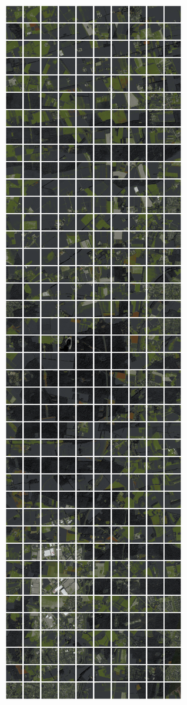 <html>
<div>
<img src="https://github.com/HakkaTjakka/NL_TILE_MAP/blob/main/18/627/-1031/r.6270.-10310.png" height="44" width="44">
<img src="https://github.com/HakkaTjakka/NL_TILE_MAP/blob/main/18/627/-1031/r.6271.-10310.png" height="44" width="44">
<img src="https://github.com/HakkaTjakka/NL_TILE_MAP/blob/main/18/627/-1031/r.6272.-10310.png" height="44" width="44">
<img src="https://github.com/HakkaTjakka/NL_TILE_MAP/blob/main/18/627/-1031/r.6273.-10310.png" height="44" width="44">
<img src="https://github.com/HakkaTjakka/NL_TILE_MAP/blob/main/18/627/-1031/r.6274.-10310.png" height="44" width="44">
<img src="https://github.com/HakkaTjakka/NL_TILE_MAP/blob/main/18/627/-1031/r.6275.-10310.png" height="44" width="44">
<img src="https://github.com/HakkaTjakka/NL_TILE_MAP/blob/main/18/627/-1031/r.6276.-10310.png" height="44" width="44">
<img src="https://github.com/HakkaTjakka/NL_TILE_MAP/blob/main/18/627/-1031/r.6277.-10310.png" height="44" width="44">
<img src="https://github.com/HakkaTjakka/NL_TILE_MAP/blob/main/18/627/-1031/r.6278.-10310.png" height="44" width="44">
<img src="https://github.com/HakkaTjakka/NL_TILE_MAP/blob/main/18/627/-1031/r.6279.-10310.png" height="44" width="44">
<img src="https://github.com/HakkaTjakka/NL_TILE_MAP/blob/main/18/628/-1031/r.6280.-10310.png" height="44" width="44">
<img src="https://github.com/HakkaTjakka/NL_TILE_MAP/blob/main/18/628/-1031/r.6281.-10310.png" height="44" width="44">
<img src="https://github.com/HakkaTjakka/NL_TILE_MAP/blob/main/18/628/-1031/r.6282.-10310.png" height="44" width="44">
<img src="https://github.com/HakkaTjakka/NL_TILE_MAP/blob/main/18/628/-1031/r.6283.-10310.png" height="44" width="44">
<img src="https://github.com/HakkaTjakka/NL_TILE_MAP/blob/main/18/628/-1031/r.6284.-10310.png" height="44" width="44">
<img src="https://github.com/HakkaTjakka/NL_TILE_MAP/blob/main/18/628/-1031/r.6285.-10310.png" height="44" width="44">
<img src="https://github.com/HakkaTjakka/NL_TILE_MAP/blob/main/18/628/-1031/r.6286.-10310.png" height="44" width="44">
<img src="https://github.com/HakkaTjakka/NL_TILE_MAP/blob/main/18/628/-1031/r.6287.-10310.png" height="44" width="44">
<img src="https://github.com/HakkaTjakka/NL_TILE_MAP/blob/main/18/628/-1031/r.6288.-10310.png" height="44" width="44">
<img src="https://github.com/HakkaTjakka/NL_TILE_MAP/blob/main/18/628/-1031/r.6289.-10310.png" height="44" width="44">
<br>
<img src="https://github.com/HakkaTjakka/NL_TILE_MAP/blob/main/18/627/-1031/r.6270.-10309.png" height="44" width="44">
<img src="https://github.com/HakkaTjakka/NL_TILE_MAP/blob/main/18/627/-1031/r.6271.-10309.png" height="44" width="44">
<img src="https://github.com/HakkaTjakka/NL_TILE_MAP/blob/main/18/627/-1031/r.6272.-10309.png" height="44" width="44">
<img src="https://github.com/HakkaTjakka/NL_TILE_MAP/blob/main/18/627/-1031/r.6273.-10309.png" height="44" width="44">
<img src="https://github.com/HakkaTjakka/NL_TILE_MAP/blob/main/18/627/-1031/r.6274.-10309.png" height="44" width="44">
<img src="https://github.com/HakkaTjakka/NL_TILE_MAP/blob/main/18/627/-1031/r.6275.-10309.png" height="44" width="44">
<img src="https://github.com/HakkaTjakka/NL_TILE_MAP/blob/main/18/627/-1031/r.6276.-10309.png" height="44" width="44">
<img src="https://github.com/HakkaTjakka/NL_TILE_MAP/blob/main/18/627/-1031/r.6277.-10309.png" height="44" width="44">
<img src="https://github.com/HakkaTjakka/NL_TILE_MAP/blob/main/18/627/-1031/r.6278.-10309.png" height="44" width="44">
<img src="https://github.com/HakkaTjakka/NL_TILE_MAP/blob/main/18/627/-1031/r.6279.-10309.png" height="44" width="44">
<img src="https://github.com/HakkaTjakka/NL_TILE_MAP/blob/main/18/628/-1031/r.6280.-10309.png" height="44" width="44">
<img src="https://github.com/HakkaTjakka/NL_TILE_MAP/blob/main/18/628/-1031/r.6281.-10309.png" height="44" width="44">
<img src="https://github.com/HakkaTjakka/NL_TILE_MAP/blob/main/18/628/-1031/r.6282.-10309.png" height="44" width="44">
<img src="https://github.com/HakkaTjakka/NL_TILE_MAP/blob/main/18/628/-1031/r.6283.-10309.png" height="44" width="44">
<img src="https://github.com/HakkaTjakka/NL_TILE_MAP/blob/main/18/628/-1031/r.6284.-10309.png" height="44" width="44">
<img src="https://github.com/HakkaTjakka/NL_TILE_MAP/blob/main/18/628/-1031/r.6285.-10309.png" height="44" width="44">
<img src="https://github.com/HakkaTjakka/NL_TILE_MAP/blob/main/18/628/-1031/r.6286.-10309.png" height="44" width="44">
<img src="https://github.com/HakkaTjakka/NL_TILE_MAP/blob/main/18/628/-1031/r.6287.-10309.png" height="44" width="44">
<img src="https://github.com/HakkaTjakka/NL_TILE_MAP/blob/main/18/628/-1031/r.6288.-10309.png" height="44" width="44">
<img src="https://github.com/HakkaTjakka/NL_TILE_MAP/blob/main/18/628/-1031/r.6289.-10309.png" height="44" width="44">
<br>
<img src="https://github.com/HakkaTjakka/NL_TILE_MAP/blob/main/18/627/-1031/r.6270.-10308.png" height="44" width="44">
<img src="https://github.com/HakkaTjakka/NL_TILE_MAP/blob/main/18/627/-1031/r.6271.-10308.png" height="44" width="44">
<img src="https://github.com/HakkaTjakka/NL_TILE_MAP/blob/main/18/627/-1031/r.6272.-10308.png" height="44" width="44">
<img src="https://github.com/HakkaTjakka/NL_TILE_MAP/blob/main/18/627/-1031/r.6273.-10308.png" height="44" width="44">
<img src="https://github.com/HakkaTjakka/NL_TILE_MAP/blob/main/18/627/-1031/r.6274.-10308.png" height="44" width="44">
<img src="https://github.com/HakkaTjakka/NL_TILE_MAP/blob/main/18/627/-1031/r.6275.-10308.png" height="44" width="44">
<img src="https://github.com/HakkaTjakka/NL_TILE_MAP/blob/main/18/627/-1031/r.6276.-10308.png" height="44" width="44">
<img src="https://github.com/HakkaTjakka/NL_TILE_MAP/blob/main/18/627/-1031/r.6277.-10308.png" height="44" width="44">
<img src="https://github.com/HakkaTjakka/NL_TILE_MAP/blob/main/18/627/-1031/r.6278.-10308.png" height="44" width="44">
<img src="https://github.com/HakkaTjakka/NL_TILE_MAP/blob/main/18/627/-1031/r.6279.-10308.png" height="44" width="44">
<img src="https://github.com/HakkaTjakka/NL_TILE_MAP/blob/main/18/628/-1031/r.6280.-10308.png" height="44" width="44">
<img src="https://github.com/HakkaTjakka/NL_TILE_MAP/blob/main/18/628/-1031/r.6281.-10308.png" height="44" width="44">
<img src="https://github.com/HakkaTjakka/NL_TILE_MAP/blob/main/18/628/-1031/r.6282.-10308.png" height="44" width="44">
<img src="https://github.com/HakkaTjakka/NL_TILE_MAP/blob/main/18/628/-1031/r.6283.-10308.png" height="44" width="44">
<img src="https://github.com/HakkaTjakka/NL_TILE_MAP/blob/main/18/628/-1031/r.6284.-10308.png" height="44" width="44">
<img src="https://github.com/HakkaTjakka/NL_TILE_MAP/blob/main/18/628/-1031/r.6285.-10308.png" height="44" width="44">
<img src="https://github.com/HakkaTjakka/NL_TILE_MAP/blob/main/18/628/-1031/r.6286.-10308.png" height="44" width="44">
<img src="https://github.com/HakkaTjakka/NL_TILE_MAP/blob/main/18/628/-1031/r.6287.-10308.png" height="44" width="44">
<img src="https://github.com/HakkaTjakka/NL_TILE_MAP/blob/main/18/628/-1031/r.6288.-10308.png" height="44" width="44">
<img src="https://github.com/HakkaTjakka/NL_TILE_MAP/blob/main/18/628/-1031/r.6289.-10308.png" height="44" width="44">
<br>
<img src="https://github.com/HakkaTjakka/NL_TILE_MAP/blob/main/18/627/-1031/r.6270.-10307.png" height="44" width="44">
<img src="https://github.com/HakkaTjakka/NL_TILE_MAP/blob/main/18/627/-1031/r.6271.-10307.png" height="44" width="44">
<img src="https://github.com/HakkaTjakka/NL_TILE_MAP/blob/main/18/627/-1031/r.6272.-10307.png" height="44" width="44">
<img src="https://github.com/HakkaTjakka/NL_TILE_MAP/blob/main/18/627/-1031/r.6273.-10307.png" height="44" width="44">
<img src="https://github.com/HakkaTjakka/NL_TILE_MAP/blob/main/18/627/-1031/r.6274.-10307.png" height="44" width="44">
<img src="https://github.com/HakkaTjakka/NL_TILE_MAP/blob/main/18/627/-1031/r.6275.-10307.png" height="44" width="44">
<img src="https://github.com/HakkaTjakka/NL_TILE_MAP/blob/main/18/627/-1031/r.6276.-10307.png" height="44" width="44">
<img src="https://github.com/HakkaTjakka/NL_TILE_MAP/blob/main/18/627/-1031/r.6277.-10307.png" height="44" width="44">
<img src="https://github.com/HakkaTjakka/NL_TILE_MAP/blob/main/18/627/-1031/r.6278.-10307.png" height="44" width="44">
<img src="https://github.com/HakkaTjakka/NL_TILE_MAP/blob/main/18/627/-1031/r.6279.-10307.png" height="44" width="44">
<img src="https://github.com/HakkaTjakka/NL_TILE_MAP/blob/main/18/628/-1031/r.6280.-10307.png" height="44" width="44">
<img src="https://github.com/HakkaTjakka/NL_TILE_MAP/blob/main/18/628/-1031/r.6281.-10307.png" height="44" width="44">
<img src="https://github.com/HakkaTjakka/NL_TILE_MAP/blob/main/18/628/-1031/r.6282.-10307.png" height="44" width="44">
<img src="https://github.com/HakkaTjakka/NL_TILE_MAP/blob/main/18/628/-1031/r.6283.-10307.png" height="44" width="44">
<img src="https://github.com/HakkaTjakka/NL_TILE_MAP/blob/main/18/628/-1031/r.6284.-10307.png" height="44" width="44">
<img src="https://github.com/HakkaTjakka/NL_TILE_MAP/blob/main/18/628/-1031/r.6285.-10307.png" height="44" width="44">
<img src="https://github.com/HakkaTjakka/NL_TILE_MAP/blob/main/18/628/-1031/r.6286.-10307.png" height="44" width="44">
<img src="https://github.com/HakkaTjakka/NL_TILE_MAP/blob/main/18/628/-1031/r.6287.-10307.png" height="44" width="44">
<img src="https://github.com/HakkaTjakka/NL_TILE_MAP/blob/main/18/628/-1031/r.6288.-10307.png" height="44" width="44">
<img src="https://github.com/HakkaTjakka/NL_TILE_MAP/blob/main/18/628/-1031/r.6289.-10307.png" height="44" width="44">
<br>
<img src="https://github.com/HakkaTjakka/NL_TILE_MAP/blob/main/18/627/-1031/r.6270.-10306.png" height="44" width="44">
<img src="https://github.com/HakkaTjakka/NL_TILE_MAP/blob/main/18/627/-1031/r.6271.-10306.png" height="44" width="44">
<img src="https://github.com/HakkaTjakka/NL_TILE_MAP/blob/main/18/627/-1031/r.6272.-10306.png" height="44" width="44">
<img src="https://github.com/HakkaTjakka/NL_TILE_MAP/blob/main/18/627/-1031/r.6273.-10306.png" height="44" width="44">
<img src="https://github.com/HakkaTjakka/NL_TILE_MAP/blob/main/18/627/-1031/r.6274.-10306.png" height="44" width="44">
<img src="https://github.com/HakkaTjakka/NL_TILE_MAP/blob/main/18/627/-1031/r.6275.-10306.png" height="44" width="44">
<img src="https://github.com/HakkaTjakka/NL_TILE_MAP/blob/main/18/627/-1031/r.6276.-10306.png" height="44" width="44">
<img src="https://github.com/HakkaTjakka/NL_TILE_MAP/blob/main/18/627/-1031/r.6277.-10306.png" height="44" width="44">
<img src="https://github.com/HakkaTjakka/NL_TILE_MAP/blob/main/18/627/-1031/r.6278.-10306.png" height="44" width="44">
<img src="https://github.com/HakkaTjakka/NL_TILE_MAP/blob/main/18/627/-1031/r.6279.-10306.png" height="44" width="44">
<img src="https://github.com/HakkaTjakka/NL_TILE_MAP/blob/main/18/628/-1031/r.6280.-10306.png" height="44" width="44">
<img src="https://github.com/HakkaTjakka/NL_TILE_MAP/blob/main/18/628/-1031/r.6281.-10306.png" height="44" width="44">
<img src="https://github.com/HakkaTjakka/NL_TILE_MAP/blob/main/18/628/-1031/r.6282.-10306.png" height="44" width="44">
<img src="https://github.com/HakkaTjakka/NL_TILE_MAP/blob/main/18/628/-1031/r.6283.-10306.png" height="44" width="44">
<img src="https://github.com/HakkaTjakka/NL_TILE_MAP/blob/main/18/628/-1031/r.6284.-10306.png" height="44" width="44">
<img src="https://github.com/HakkaTjakka/NL_TILE_MAP/blob/main/18/628/-1031/r.6285.-10306.png" height="44" width="44">
<img src="https://github.com/HakkaTjakka/NL_TILE_MAP/blob/main/18/628/-1031/r.6286.-10306.png" height="44" width="44">
<img src="https://github.com/HakkaTjakka/NL_TILE_MAP/blob/main/18/628/-1031/r.6287.-10306.png" height="44" width="44">
<img src="https://github.com/HakkaTjakka/NL_TILE_MAP/blob/main/18/628/-1031/r.6288.-10306.png" height="44" width="44">
<img src="https://github.com/HakkaTjakka/NL_TILE_MAP/blob/main/18/628/-1031/r.6289.-10306.png" height="44" width="44">
<br>
<img src="https://github.com/HakkaTjakka/NL_TILE_MAP/blob/main/18/627/-1031/r.6270.-10305.png" height="44" width="44">
<img src="https://github.com/HakkaTjakka/NL_TILE_MAP/blob/main/18/627/-1031/r.6271.-10305.png" height="44" width="44">
<img src="https://github.com/HakkaTjakka/NL_TILE_MAP/blob/main/18/627/-1031/r.6272.-10305.png" height="44" width="44">
<img src="https://github.com/HakkaTjakka/NL_TILE_MAP/blob/main/18/627/-1031/r.6273.-10305.png" height="44" width="44">
<img src="https://github.com/HakkaTjakka/NL_TILE_MAP/blob/main/18/627/-1031/r.6274.-10305.png" height="44" width="44">
<img src="https://github.com/HakkaTjakka/NL_TILE_MAP/blob/main/18/627/-1031/r.6275.-10305.png" height="44" width="44">
<img src="https://github.com/HakkaTjakka/NL_TILE_MAP/blob/main/18/627/-1031/r.6276.-10305.png" height="44" width="44">
<img src="https://github.com/HakkaTjakka/NL_TILE_MAP/blob/main/18/627/-1031/r.6277.-10305.png" height="44" width="44">
<img src="https://github.com/HakkaTjakka/NL_TILE_MAP/blob/main/18/627/-1031/r.6278.-10305.png" height="44" width="44">
<img src="https://github.com/HakkaTjakka/NL_TILE_MAP/blob/main/18/627/-1031/r.6279.-10305.png" height="44" width="44">
<img src="https://github.com/HakkaTjakka/NL_TILE_MAP/blob/main/18/628/-1031/r.6280.-10305.png" height="44" width="44">
<img src="https://github.com/HakkaTjakka/NL_TILE_MAP/blob/main/18/628/-1031/r.6281.-10305.png" height="44" width="44">
<img src="https://github.com/HakkaTjakka/NL_TILE_MAP/blob/main/18/628/-1031/r.6282.-10305.png" height="44" width="44">
<img src="https://github.com/HakkaTjakka/NL_TILE_MAP/blob/main/18/628/-1031/r.6283.-10305.png" height="44" width="44">
<img src="https://github.com/HakkaTjakka/NL_TILE_MAP/blob/main/18/628/-1031/r.6284.-10305.png" height="44" width="44">
<img src="https://github.com/HakkaTjakka/NL_TILE_MAP/blob/main/18/628/-1031/r.6285.-10305.png" height="44" width="44">
<img src="https://github.com/HakkaTjakka/NL_TILE_MAP/blob/main/18/628/-1031/r.6286.-10305.png" height="44" width="44">
<img src="https://github.com/HakkaTjakka/NL_TILE_MAP/blob/main/18/628/-1031/r.6287.-10305.png" height="44" width="44">
<img src="https://github.com/HakkaTjakka/NL_TILE_MAP/blob/main/18/628/-1031/r.6288.-10305.png" height="44" width="44">
<img src="https://github.com/HakkaTjakka/NL_TILE_MAP/blob/main/18/628/-1031/r.6289.-10305.png" height="44" width="44">
<br>
<img src="https://github.com/HakkaTjakka/NL_TILE_MAP/blob/main/18/627/-1031/r.6270.-10304.png" height="44" width="44">
<img src="https://github.com/HakkaTjakka/NL_TILE_MAP/blob/main/18/627/-1031/r.6271.-10304.png" height="44" width="44">
<img src="https://github.com/HakkaTjakka/NL_TILE_MAP/blob/main/18/627/-1031/r.6272.-10304.png" height="44" width="44">
<img src="https://github.com/HakkaTjakka/NL_TILE_MAP/blob/main/18/627/-1031/r.6273.-10304.png" height="44" width="44">
<img src="https://github.com/HakkaTjakka/NL_TILE_MAP/blob/main/18/627/-1031/r.6274.-10304.png" height="44" width="44">
<img src="https://github.com/HakkaTjakka/NL_TILE_MAP/blob/main/18/627/-1031/r.6275.-10304.png" height="44" width="44">
<img src="https://github.com/HakkaTjakka/NL_TILE_MAP/blob/main/18/627/-1031/r.6276.-10304.png" height="44" width="44">
<img src="https://github.com/HakkaTjakka/NL_TILE_MAP/blob/main/18/627/-1031/r.6277.-10304.png" height="44" width="44">
<img src="https://github.com/HakkaTjakka/NL_TILE_MAP/blob/main/18/627/-1031/r.6278.-10304.png" height="44" width="44">
<img src="https://github.com/HakkaTjakka/NL_TILE_MAP/blob/main/18/627/-1031/r.6279.-10304.png" height="44" width="44">
<img src="https://github.com/HakkaTjakka/NL_TILE_MAP/blob/main/18/628/-1031/r.6280.-10304.png" height="44" width="44">
<img src="https://github.com/HakkaTjakka/NL_TILE_MAP/blob/main/18/628/-1031/r.6281.-10304.png" height="44" width="44">
<img src="https://github.com/HakkaTjakka/NL_TILE_MAP/blob/main/18/628/-1031/r.6282.-10304.png" height="44" width="44">
<img src="https://github.com/HakkaTjakka/NL_TILE_MAP/blob/main/18/628/-1031/r.6283.-10304.png" height="44" width="44">
<img src="https://github.com/HakkaTjakka/NL_TILE_MAP/blob/main/18/628/-1031/r.6284.-10304.png" height="44" width="44">
<img src="https://github.com/HakkaTjakka/NL_TILE_MAP/blob/main/18/628/-1031/r.6285.-10304.png" height="44" width="44">
<img src="https://github.com/HakkaTjakka/NL_TILE_MAP/blob/main/18/628/-1031/r.6286.-10304.png" height="44" width="44">
<img src="https://github.com/HakkaTjakka/NL_TILE_MAP/blob/main/18/628/-1031/r.6287.-10304.png" height="44" width="44">
<img src="https://github.com/HakkaTjakka/NL_TILE_MAP/blob/main/18/628/-1031/r.6288.-10304.png" height="44" width="44">
<img src="https://github.com/HakkaTjakka/NL_TILE_MAP/blob/main/18/628/-1031/r.6289.-10304.png" height="44" width="44">
<br>
<img src="https://github.com/HakkaTjakka/NL_TILE_MAP/blob/main/18/627/-1031/r.6270.-10303.png" height="44" width="44">
<img src="https://github.com/HakkaTjakka/NL_TILE_MAP/blob/main/18/627/-1031/r.6271.-10303.png" height="44" width="44">
<img src="https://github.com/HakkaTjakka/NL_TILE_MAP/blob/main/18/627/-1031/r.6272.-10303.png" height="44" width="44">
<img src="https://github.com/HakkaTjakka/NL_TILE_MAP/blob/main/18/627/-1031/r.6273.-10303.png" height="44" width="44">
<img src="https://github.com/HakkaTjakka/NL_TILE_MAP/blob/main/18/627/-1031/r.6274.-10303.png" height="44" width="44">
<img src="https://github.com/HakkaTjakka/NL_TILE_MAP/blob/main/18/627/-1031/r.6275.-10303.png" height="44" width="44">
<img src="https://github.com/HakkaTjakka/NL_TILE_MAP/blob/main/18/627/-1031/r.6276.-10303.png" height="44" width="44">
<img src="https://github.com/HakkaTjakka/NL_TILE_MAP/blob/main/18/627/-1031/r.6277.-10303.png" height="44" width="44">
<img src="https://github.com/HakkaTjakka/NL_TILE_MAP/blob/main/18/627/-1031/r.6278.-10303.png" height="44" width="44">
<img src="https://github.com/HakkaTjakka/NL_TILE_MAP/blob/main/18/627/-1031/r.6279.-10303.png" height="44" width="44">
<img src="https://github.com/HakkaTjakka/NL_TILE_MAP/blob/main/18/628/-1031/r.6280.-10303.png" height="44" width="44">
<img src="https://github.com/HakkaTjakka/NL_TILE_MAP/blob/main/18/628/-1031/r.6281.-10303.png" height="44" width="44">
<img src="https://github.com/HakkaTjakka/NL_TILE_MAP/blob/main/18/628/-1031/r.6282.-10303.png" height="44" width="44">
<img src="https://github.com/HakkaTjakka/NL_TILE_MAP/blob/main/18/628/-1031/r.6283.-10303.png" height="44" width="44">
<img src="https://github.com/HakkaTjakka/NL_TILE_MAP/blob/main/18/628/-1031/r.6284.-10303.png" height="44" width="44">
<img src="https://github.com/HakkaTjakka/NL_TILE_MAP/blob/main/18/628/-1031/r.6285.-10303.png" height="44" width="44">
<img src="https://github.com/HakkaTjakka/NL_TILE_MAP/blob/main/18/628/-1031/r.6286.-10303.png" height="44" width="44">
<img src="https://github.com/HakkaTjakka/NL_TILE_MAP/blob/main/18/628/-1031/r.6287.-10303.png" height="44" width="44">
<img src="https://github.com/HakkaTjakka/NL_TILE_MAP/blob/main/18/628/-1031/r.6288.-10303.png" height="44" width="44">
<img src="https://github.com/HakkaTjakka/NL_TILE_MAP/blob/main/18/628/-1031/r.6289.-10303.png" height="44" width="44">
<br>
<img src="https://github.com/HakkaTjakka/NL_TILE_MAP/blob/main/18/627/-1031/r.6270.-10302.png" height="44" width="44">
<img src="https://github.com/HakkaTjakka/NL_TILE_MAP/blob/main/18/627/-1031/r.6271.-10302.png" height="44" width="44">
<img src="https://github.com/HakkaTjakka/NL_TILE_MAP/blob/main/18/627/-1031/r.6272.-10302.png" height="44" width="44">
<img src="https://github.com/HakkaTjakka/NL_TILE_MAP/blob/main/18/627/-1031/r.6273.-10302.png" height="44" width="44">
<img src="https://github.com/HakkaTjakka/NL_TILE_MAP/blob/main/18/627/-1031/r.6274.-10302.png" height="44" width="44">
<img src="https://github.com/HakkaTjakka/NL_TILE_MAP/blob/main/18/627/-1031/r.6275.-10302.png" height="44" width="44">
<img src="https://github.com/HakkaTjakka/NL_TILE_MAP/blob/main/18/627/-1031/r.6276.-10302.png" height="44" width="44">
<img src="https://github.com/HakkaTjakka/NL_TILE_MAP/blob/main/18/627/-1031/r.6277.-10302.png" height="44" width="44">
<img src="https://github.com/HakkaTjakka/NL_TILE_MAP/blob/main/18/627/-1031/r.6278.-10302.png" height="44" width="44">
<img src="https://github.com/HakkaTjakka/NL_TILE_MAP/blob/main/18/627/-1031/r.6279.-10302.png" height="44" width="44">
<img src="https://github.com/HakkaTjakka/NL_TILE_MAP/blob/main/18/628/-1031/r.6280.-10302.png" height="44" width="44">
<img src="https://github.com/HakkaTjakka/NL_TILE_MAP/blob/main/18/628/-1031/r.6281.-10302.png" height="44" width="44">
<img src="https://github.com/HakkaTjakka/NL_TILE_MAP/blob/main/18/628/-1031/r.6282.-10302.png" height="44" width="44">
<img src="https://github.com/HakkaTjakka/NL_TILE_MAP/blob/main/18/628/-1031/r.6283.-10302.png" height="44" width="44">
<img src="https://github.com/HakkaTjakka/NL_TILE_MAP/blob/main/18/628/-1031/r.6284.-10302.png" height="44" width="44">
<img src="https://github.com/HakkaTjakka/NL_TILE_MAP/blob/main/18/628/-1031/r.6285.-10302.png" height="44" width="44">
<img src="https://github.com/HakkaTjakka/NL_TILE_MAP/blob/main/18/628/-1031/r.6286.-10302.png" height="44" width="44">
<img src="https://github.com/HakkaTjakka/NL_TILE_MAP/blob/main/18/628/-1031/r.6287.-10302.png" height="44" width="44">
<img src="https://github.com/HakkaTjakka/NL_TILE_MAP/blob/main/18/628/-1031/r.6288.-10302.png" height="44" width="44">
<img src="https://github.com/HakkaTjakka/NL_TILE_MAP/blob/main/18/628/-1031/r.6289.-10302.png" height="44" width="44">
<br>
<img src="https://github.com/HakkaTjakka/NL_TILE_MAP/blob/main/18/627/-1031/r.6270.-10301.png" height="44" width="44">
<img src="https://github.com/HakkaTjakka/NL_TILE_MAP/blob/main/18/627/-1031/r.6271.-10301.png" height="44" width="44">
<img src="https://github.com/HakkaTjakka/NL_TILE_MAP/blob/main/18/627/-1031/r.6272.-10301.png" height="44" width="44">
<img src="https://github.com/HakkaTjakka/NL_TILE_MAP/blob/main/18/627/-1031/r.6273.-10301.png" height="44" width="44">
<img src="https://github.com/HakkaTjakka/NL_TILE_MAP/blob/main/18/627/-1031/r.6274.-10301.png" height="44" width="44">
<img src="https://github.com/HakkaTjakka/NL_TILE_MAP/blob/main/18/627/-1031/r.6275.-10301.png" height="44" width="44">
<img src="https://github.com/HakkaTjakka/NL_TILE_MAP/blob/main/18/627/-1031/r.6276.-10301.png" height="44" width="44">
<img src="https://github.com/HakkaTjakka/NL_TILE_MAP/blob/main/18/627/-1031/r.6277.-10301.png" height="44" width="44">
<img src="https://github.com/HakkaTjakka/NL_TILE_MAP/blob/main/18/627/-1031/r.6278.-10301.png" height="44" width="44">
<img src="https://github.com/HakkaTjakka/NL_TILE_MAP/blob/main/18/627/-1031/r.6279.-10301.png" height="44" width="44">
<img src="https://github.com/HakkaTjakka/NL_TILE_MAP/blob/main/18/628/-1031/r.6280.-10301.png" height="44" width="44">
<img src="https://github.com/HakkaTjakka/NL_TILE_MAP/blob/main/18/628/-1031/r.6281.-10301.png" height="44" width="44">
<img src="https://github.com/HakkaTjakka/NL_TILE_MAP/blob/main/18/628/-1031/r.6282.-10301.png" height="44" width="44">
<img src="https://github.com/HakkaTjakka/NL_TILE_MAP/blob/main/18/628/-1031/r.6283.-10301.png" height="44" width="44">
<img src="https://github.com/HakkaTjakka/NL_TILE_MAP/blob/main/18/628/-1031/r.6284.-10301.png" height="44" width="44">
<img src="https://github.com/HakkaTjakka/NL_TILE_MAP/blob/main/18/628/-1031/r.6285.-10301.png" height="44" width="44">
<img src="https://github.com/HakkaTjakka/NL_TILE_MAP/blob/main/18/628/-1031/r.6286.-10301.png" height="44" width="44">
<img src="https://github.com/HakkaTjakka/NL_TILE_MAP/blob/main/18/628/-1031/r.6287.-10301.png" height="44" width="44">
<img src="https://github.com/HakkaTjakka/NL_TILE_MAP/blob/main/18/628/-1031/r.6288.-10301.png" height="44" width="44">
<img src="https://github.com/HakkaTjakka/NL_TILE_MAP/blob/main/18/628/-1031/r.6289.-10301.png" height="44" width="44">
<br>
<img src="https://github.com/HakkaTjakka/NL_TILE_MAP/blob/main/18/627/-1030/r.6270.-10300.png" height="44" width="44">
<img src="https://github.com/HakkaTjakka/NL_TILE_MAP/blob/main/18/627/-1030/r.6271.-10300.png" height="44" width="44">
<img src="https://github.com/HakkaTjakka/NL_TILE_MAP/blob/main/18/627/-1030/r.6272.-10300.png" height="44" width="44">
<img src="https://github.com/HakkaTjakka/NL_TILE_MAP/blob/main/18/627/-1030/r.6273.-10300.png" height="44" width="44">
<img src="https://github.com/HakkaTjakka/NL_TILE_MAP/blob/main/18/627/-1030/r.6274.-10300.png" height="44" width="44">
<img src="https://github.com/HakkaTjakka/NL_TILE_MAP/blob/main/18/627/-1030/r.6275.-10300.png" height="44" width="44">
<img src="https://github.com/HakkaTjakka/NL_TILE_MAP/blob/main/18/627/-1030/r.6276.-10300.png" height="44" width="44">
<img src="https://github.com/HakkaTjakka/NL_TILE_MAP/blob/main/18/627/-1030/r.6277.-10300.png" height="44" width="44">
<img src="https://github.com/HakkaTjakka/NL_TILE_MAP/blob/main/18/627/-1030/r.6278.-10300.png" height="44" width="44">
<img src="https://github.com/HakkaTjakka/NL_TILE_MAP/blob/main/18/627/-1030/r.6279.-10300.png" height="44" width="44">
<img src="https://github.com/HakkaTjakka/NL_TILE_MAP/blob/main/18/628/-1030/r.6280.-10300.png" height="44" width="44">
<img src="https://github.com/HakkaTjakka/NL_TILE_MAP/blob/main/18/628/-1030/r.6281.-10300.png" height="44" width="44">
<img src="https://github.com/HakkaTjakka/NL_TILE_MAP/blob/main/18/628/-1030/r.6282.-10300.png" height="44" width="44">
<img src="https://github.com/HakkaTjakka/NL_TILE_MAP/blob/main/18/628/-1030/r.6283.-10300.png" height="44" width="44">
<img src="https://github.com/HakkaTjakka/NL_TILE_MAP/blob/main/18/628/-1030/r.6284.-10300.png" height="44" width="44">
<img src="https://github.com/HakkaTjakka/NL_TILE_MAP/blob/main/18/628/-1030/r.6285.-10300.png" height="44" width="44">
<img src="https://github.com/HakkaTjakka/NL_TILE_MAP/blob/main/18/628/-1030/r.6286.-10300.png" height="44" width="44">
<img src="https://github.com/HakkaTjakka/NL_TILE_MAP/blob/main/18/628/-1030/r.6287.-10300.png" height="44" width="44">
<img src="https://github.com/HakkaTjakka/NL_TILE_MAP/blob/main/18/628/-1030/r.6288.-10300.png" height="44" width="44">
<img src="https://github.com/HakkaTjakka/NL_TILE_MAP/blob/main/18/628/-1030/r.6289.-10300.png" height="44" width="44">
<br>
<img src="https://github.com/HakkaTjakka/NL_TILE_MAP/blob/main/18/627/-1030/r.6270.-10299.png" height="44" width="44">
<img src="https://github.com/HakkaTjakka/NL_TILE_MAP/blob/main/18/627/-1030/r.6271.-10299.png" height="44" width="44">
<img src="https://github.com/HakkaTjakka/NL_TILE_MAP/blob/main/18/627/-1030/r.6272.-10299.png" height="44" width="44">
<img src="https://github.com/HakkaTjakka/NL_TILE_MAP/blob/main/18/627/-1030/r.6273.-10299.png" height="44" width="44">
<img src="https://github.com/HakkaTjakka/NL_TILE_MAP/blob/main/18/627/-1030/r.6274.-10299.png" height="44" width="44">
<img src="https://github.com/HakkaTjakka/NL_TILE_MAP/blob/main/18/627/-1030/r.6275.-10299.png" height="44" width="44">
<img src="https://github.com/HakkaTjakka/NL_TILE_MAP/blob/main/18/627/-1030/r.6276.-10299.png" height="44" width="44">
<img src="https://github.com/HakkaTjakka/NL_TILE_MAP/blob/main/18/627/-1030/r.6277.-10299.png" height="44" width="44">
<img src="https://github.com/HakkaTjakka/NL_TILE_MAP/blob/main/18/627/-1030/r.6278.-10299.png" height="44" width="44">
<img src="https://github.com/HakkaTjakka/NL_TILE_MAP/blob/main/18/627/-1030/r.6279.-10299.png" height="44" width="44">
<img src="https://github.com/HakkaTjakka/NL_TILE_MAP/blob/main/18/628/-1030/r.6280.-10299.png" height="44" width="44">
<img src="https://github.com/HakkaTjakka/NL_TILE_MAP/blob/main/18/628/-1030/r.6281.-10299.png" height="44" width="44">
<img src="https://github.com/HakkaTjakka/NL_TILE_MAP/blob/main/18/628/-1030/r.6282.-10299.png" height="44" width="44">
<img src="https://github.com/HakkaTjakka/NL_TILE_MAP/blob/main/18/628/-1030/r.6283.-10299.png" height="44" width="44">
<img src="https://github.com/HakkaTjakka/NL_TILE_MAP/blob/main/18/628/-1030/r.6284.-10299.png" height="44" width="44">
<img src="https://github.com/HakkaTjakka/NL_TILE_MAP/blob/main/18/628/-1030/r.6285.-10299.png" height="44" width="44">
<img src="https://github.com/HakkaTjakka/NL_TILE_MAP/blob/main/18/628/-1030/r.6286.-10299.png" height="44" width="44">
<img src="https://github.com/HakkaTjakka/NL_TILE_MAP/blob/main/18/628/-1030/r.6287.-10299.png" height="44" width="44">
<img src="https://github.com/HakkaTjakka/NL_TILE_MAP/blob/main/18/628/-1030/r.6288.-10299.png" height="44" width="44">
<img src="https://github.com/HakkaTjakka/NL_TILE_MAP/blob/main/18/628/-1030/r.6289.-10299.png" height="44" width="44">
<br>
<img src="https://github.com/HakkaTjakka/NL_TILE_MAP/blob/main/18/627/-1030/r.6270.-10298.png" height="44" width="44">
<img src="https://github.com/HakkaTjakka/NL_TILE_MAP/blob/main/18/627/-1030/r.6271.-10298.png" height="44" width="44">
<img src="https://github.com/HakkaTjakka/NL_TILE_MAP/blob/main/18/627/-1030/r.6272.-10298.png" height="44" width="44">
<img src="https://github.com/HakkaTjakka/NL_TILE_MAP/blob/main/18/627/-1030/r.6273.-10298.png" height="44" width="44">
<img src="https://github.com/HakkaTjakka/NL_TILE_MAP/blob/main/18/627/-1030/r.6274.-10298.png" height="44" width="44">
<img src="https://github.com/HakkaTjakka/NL_TILE_MAP/blob/main/18/627/-1030/r.6275.-10298.png" height="44" width="44">
<img src="https://github.com/HakkaTjakka/NL_TILE_MAP/blob/main/18/627/-1030/r.6276.-10298.png" height="44" width="44">
<img src="https://github.com/HakkaTjakka/NL_TILE_MAP/blob/main/18/627/-1030/r.6277.-10298.png" height="44" width="44">
<img src="https://github.com/HakkaTjakka/NL_TILE_MAP/blob/main/18/627/-1030/r.6278.-10298.png" height="44" width="44">
<img src="https://github.com/HakkaTjakka/NL_TILE_MAP/blob/main/18/627/-1030/r.6279.-10298.png" height="44" width="44">
<img src="https://github.com/HakkaTjakka/NL_TILE_MAP/blob/main/18/628/-1030/r.6280.-10298.png" height="44" width="44">
<img src="https://github.com/HakkaTjakka/NL_TILE_MAP/blob/main/18/628/-1030/r.6281.-10298.png" height="44" width="44">
<img src="https://github.com/HakkaTjakka/NL_TILE_MAP/blob/main/18/628/-1030/r.6282.-10298.png" height="44" width="44">
<img src="https://github.com/HakkaTjakka/NL_TILE_MAP/blob/main/18/628/-1030/r.6283.-10298.png" height="44" width="44">
<img src="https://github.com/HakkaTjakka/NL_TILE_MAP/blob/main/18/628/-1030/r.6284.-10298.png" height="44" width="44">
<img src="https://github.com/HakkaTjakka/NL_TILE_MAP/blob/main/18/628/-1030/r.6285.-10298.png" height="44" width="44">
<img src="https://github.com/HakkaTjakka/NL_TILE_MAP/blob/main/18/628/-1030/r.6286.-10298.png" height="44" width="44">
<img src="https://github.com/HakkaTjakka/NL_TILE_MAP/blob/main/18/628/-1030/r.6287.-10298.png" height="44" width="44">
<img src="https://github.com/HakkaTjakka/NL_TILE_MAP/blob/main/18/628/-1030/r.6288.-10298.png" height="44" width="44">
<img src="https://github.com/HakkaTjakka/NL_TILE_MAP/blob/main/18/628/-1030/r.6289.-10298.png" height="44" width="44">
<br>
<img src="https://github.com/HakkaTjakka/NL_TILE_MAP/blob/main/18/627/-1030/r.6270.-10297.png" height="44" width="44">
<img src="https://github.com/HakkaTjakka/NL_TILE_MAP/blob/main/18/627/-1030/r.6271.-10297.png" height="44" width="44">
<img src="https://github.com/HakkaTjakka/NL_TILE_MAP/blob/main/18/627/-1030/r.6272.-10297.png" height="44" width="44">
<img src="https://github.com/HakkaTjakka/NL_TILE_MAP/blob/main/18/627/-1030/r.6273.-10297.png" height="44" width="44">
<img src="https://github.com/HakkaTjakka/NL_TILE_MAP/blob/main/18/627/-1030/r.6274.-10297.png" height="44" width="44">
<img src="https://github.com/HakkaTjakka/NL_TILE_MAP/blob/main/18/627/-1030/r.6275.-10297.png" height="44" width="44">
<img src="https://github.com/HakkaTjakka/NL_TILE_MAP/blob/main/18/627/-1030/r.6276.-10297.png" height="44" width="44">
<img src="https://github.com/HakkaTjakka/NL_TILE_MAP/blob/main/18/627/-1030/r.6277.-10297.png" height="44" width="44">
<img src="https://github.com/HakkaTjakka/NL_TILE_MAP/blob/main/18/627/-1030/r.6278.-10297.png" height="44" width="44">
<img src="https://github.com/HakkaTjakka/NL_TILE_MAP/blob/main/18/627/-1030/r.6279.-10297.png" height="44" width="44">
<img src="https://github.com/HakkaTjakka/NL_TILE_MAP/blob/main/18/628/-1030/r.6280.-10297.png" height="44" width="44">
<img src="https://github.com/HakkaTjakka/NL_TILE_MAP/blob/main/18/628/-1030/r.6281.-10297.png" height="44" width="44">
<img src="https://github.com/HakkaTjakka/NL_TILE_MAP/blob/main/18/628/-1030/r.6282.-10297.png" height="44" width="44">
<img src="https://github.com/HakkaTjakka/NL_TILE_MAP/blob/main/18/628/-1030/r.6283.-10297.png" height="44" width="44">
<img src="https://github.com/HakkaTjakka/NL_TILE_MAP/blob/main/18/628/-1030/r.6284.-10297.png" height="44" width="44">
<img src="https://github.com/HakkaTjakka/NL_TILE_MAP/blob/main/18/628/-1030/r.6285.-10297.png" height="44" width="44">
<img src="https://github.com/HakkaTjakka/NL_TILE_MAP/blob/main/18/628/-1030/r.6286.-10297.png" height="44" width="44">
<img src="https://github.com/HakkaTjakka/NL_TILE_MAP/blob/main/18/628/-1030/r.6287.-10297.png" height="44" width="44">
<img src="https://github.com/HakkaTjakka/NL_TILE_MAP/blob/main/18/628/-1030/r.6288.-10297.png" height="44" width="44">
<img src="https://github.com/HakkaTjakka/NL_TILE_MAP/blob/main/18/628/-1030/r.6289.-10297.png" height="44" width="44">
<br>
<img src="https://github.com/HakkaTjakka/NL_TILE_MAP/blob/main/18/627/-1030/r.6270.-10296.png" height="44" width="44">
<img src="https://github.com/HakkaTjakka/NL_TILE_MAP/blob/main/18/627/-1030/r.6271.-10296.png" height="44" width="44">
<img src="https://github.com/HakkaTjakka/NL_TILE_MAP/blob/main/18/627/-1030/r.6272.-10296.png" height="44" width="44">
<img src="https://github.com/HakkaTjakka/NL_TILE_MAP/blob/main/18/627/-1030/r.6273.-10296.png" height="44" width="44">
<img src="https://github.com/HakkaTjakka/NL_TILE_MAP/blob/main/18/627/-1030/r.6274.-10296.png" height="44" width="44">
<img src="https://github.com/HakkaTjakka/NL_TILE_MAP/blob/main/18/627/-1030/r.6275.-10296.png" height="44" width="44">
<img src="https://github.com/HakkaTjakka/NL_TILE_MAP/blob/main/18/627/-1030/r.6276.-10296.png" height="44" width="44">
<img src="https://github.com/HakkaTjakka/NL_TILE_MAP/blob/main/18/627/-1030/r.6277.-10296.png" height="44" width="44">
<img src="https://github.com/HakkaTjakka/NL_TILE_MAP/blob/main/18/627/-1030/r.6278.-10296.png" height="44" width="44">
<img src="https://github.com/HakkaTjakka/NL_TILE_MAP/blob/main/18/627/-1030/r.6279.-10296.png" height="44" width="44">
<img src="https://github.com/HakkaTjakka/NL_TILE_MAP/blob/main/18/628/-1030/r.6280.-10296.png" height="44" width="44">
<img src="https://github.com/HakkaTjakka/NL_TILE_MAP/blob/main/18/628/-1030/r.6281.-10296.png" height="44" width="44">
<img src="https://github.com/HakkaTjakka/NL_TILE_MAP/blob/main/18/628/-1030/r.6282.-10296.png" height="44" width="44">
<img src="https://github.com/HakkaTjakka/NL_TILE_MAP/blob/main/18/628/-1030/r.6283.-10296.png" height="44" width="44">
<img src="https://github.com/HakkaTjakka/NL_TILE_MAP/blob/main/18/628/-1030/r.6284.-10296.png" height="44" width="44">
<img src="https://github.com/HakkaTjakka/NL_TILE_MAP/blob/main/18/628/-1030/r.6285.-10296.png" height="44" width="44">
<img src="https://github.com/HakkaTjakka/NL_TILE_MAP/blob/main/18/628/-1030/r.6286.-10296.png" height="44" width="44">
<img src="https://github.com/HakkaTjakka/NL_TILE_MAP/blob/main/18/628/-1030/r.6287.-10296.png" height="44" width="44">
<img src="https://github.com/HakkaTjakka/NL_TILE_MAP/blob/main/18/628/-1030/r.6288.-10296.png" height="44" width="44">
<img src="https://github.com/HakkaTjakka/NL_TILE_MAP/blob/main/18/628/-1030/r.6289.-10296.png" height="44" width="44">
<br>
<img src="https://github.com/HakkaTjakka/NL_TILE_MAP/blob/main/18/627/-1030/r.6270.-10295.png" height="44" width="44">
<img src="https://github.com/HakkaTjakka/NL_TILE_MAP/blob/main/18/627/-1030/r.6271.-10295.png" height="44" width="44">
<img src="https://github.com/HakkaTjakka/NL_TILE_MAP/blob/main/18/627/-1030/r.6272.-10295.png" height="44" width="44">
<img src="https://github.com/HakkaTjakka/NL_TILE_MAP/blob/main/18/627/-1030/r.6273.-10295.png" height="44" width="44">
<img src="https://github.com/HakkaTjakka/NL_TILE_MAP/blob/main/18/627/-1030/r.6274.-10295.png" height="44" width="44">
<img src="https://github.com/HakkaTjakka/NL_TILE_MAP/blob/main/18/627/-1030/r.6275.-10295.png" height="44" width="44">
<img src="https://github.com/HakkaTjakka/NL_TILE_MAP/blob/main/18/627/-1030/r.6276.-10295.png" height="44" width="44">
<img src="https://github.com/HakkaTjakka/NL_TILE_MAP/blob/main/18/627/-1030/r.6277.-10295.png" height="44" width="44">
<img src="https://github.com/HakkaTjakka/NL_TILE_MAP/blob/main/18/627/-1030/r.6278.-10295.png" height="44" width="44">
<img src="https://github.com/HakkaTjakka/NL_TILE_MAP/blob/main/18/627/-1030/r.6279.-10295.png" height="44" width="44">
<img src="https://github.com/HakkaTjakka/NL_TILE_MAP/blob/main/18/628/-1030/r.6280.-10295.png" height="44" width="44">
<img src="https://github.com/HakkaTjakka/NL_TILE_MAP/blob/main/18/628/-1030/r.6281.-10295.png" height="44" width="44">
<img src="https://github.com/HakkaTjakka/NL_TILE_MAP/blob/main/18/628/-1030/r.6282.-10295.png" height="44" width="44">
<img src="https://github.com/HakkaTjakka/NL_TILE_MAP/blob/main/18/628/-1030/r.6283.-10295.png" height="44" width="44">
<img src="https://github.com/HakkaTjakka/NL_TILE_MAP/blob/main/18/628/-1030/r.6284.-10295.png" height="44" width="44">
<img src="https://github.com/HakkaTjakka/NL_TILE_MAP/blob/main/18/628/-1030/r.6285.-10295.png" height="44" width="44">
<img src="https://github.com/HakkaTjakka/NL_TILE_MAP/blob/main/18/628/-1030/r.6286.-10295.png" height="44" width="44">
<img src="https://github.com/HakkaTjakka/NL_TILE_MAP/blob/main/18/628/-1030/r.6287.-10295.png" height="44" width="44">
<img src="https://github.com/HakkaTjakka/NL_TILE_MAP/blob/main/18/628/-1030/r.6288.-10295.png" height="44" width="44">
<img src="https://github.com/HakkaTjakka/NL_TILE_MAP/blob/main/18/628/-1030/r.6289.-10295.png" height="44" width="44">
<br>
<img src="https://github.com/HakkaTjakka/NL_TILE_MAP/blob/main/18/627/-1030/r.6270.-10294.png" height="44" width="44">
<img src="https://github.com/HakkaTjakka/NL_TILE_MAP/blob/main/18/627/-1030/r.6271.-10294.png" height="44" width="44">
<img src="https://github.com/HakkaTjakka/NL_TILE_MAP/blob/main/18/627/-1030/r.6272.-10294.png" height="44" width="44">
<img src="https://github.com/HakkaTjakka/NL_TILE_MAP/blob/main/18/627/-1030/r.6273.-10294.png" height="44" width="44">
<img src="https://github.com/HakkaTjakka/NL_TILE_MAP/blob/main/18/627/-1030/r.6274.-10294.png" height="44" width="44">
<img src="https://github.com/HakkaTjakka/NL_TILE_MAP/blob/main/18/627/-1030/r.6275.-10294.png" height="44" width="44">
<img src="https://github.com/HakkaTjakka/NL_TILE_MAP/blob/main/18/627/-1030/r.6276.-10294.png" height="44" width="44">
<img src="https://github.com/HakkaTjakka/NL_TILE_MAP/blob/main/18/627/-1030/r.6277.-10294.png" height="44" width="44">
<img src="https://github.com/HakkaTjakka/NL_TILE_MAP/blob/main/18/627/-1030/r.6278.-10294.png" height="44" width="44">
<img src="https://github.com/HakkaTjakka/NL_TILE_MAP/blob/main/18/627/-1030/r.6279.-10294.png" height="44" width="44">
<img src="https://github.com/HakkaTjakka/NL_TILE_MAP/blob/main/18/628/-1030/r.6280.-10294.png" height="44" width="44">
<img src="https://github.com/HakkaTjakka/NL_TILE_MAP/blob/main/18/628/-1030/r.6281.-10294.png" height="44" width="44">
<img src="https://github.com/HakkaTjakka/NL_TILE_MAP/blob/main/18/628/-1030/r.6282.-10294.png" height="44" width="44">
<img src="https://github.com/HakkaTjakka/NL_TILE_MAP/blob/main/18/628/-1030/r.6283.-10294.png" height="44" width="44">
<img src="https://github.com/HakkaTjakka/NL_TILE_MAP/blob/main/18/628/-1030/r.6284.-10294.png" height="44" width="44">
<img src="https://github.com/HakkaTjakka/NL_TILE_MAP/blob/main/18/628/-1030/r.6285.-10294.png" height="44" width="44">
<img src="https://github.com/HakkaTjakka/NL_TILE_MAP/blob/main/18/628/-1030/r.6286.-10294.png" height="44" width="44">
<img src="https://github.com/HakkaTjakka/NL_TILE_MAP/blob/main/18/628/-1030/r.6287.-10294.png" height="44" width="44">
<img src="https://github.com/HakkaTjakka/NL_TILE_MAP/blob/main/18/628/-1030/r.6288.-10294.png" height="44" width="44">
<img src="https://github.com/HakkaTjakka/NL_TILE_MAP/blob/main/18/628/-1030/r.6289.-10294.png" height="44" width="44">
<br>
<img src="https://github.com/HakkaTjakka/NL_TILE_MAP/blob/main/18/627/-1030/r.6270.-10293.png" height="44" width="44">
<img src="https://github.com/HakkaTjakka/NL_TILE_MAP/blob/main/18/627/-1030/r.6271.-10293.png" height="44" width="44">
<img src="https://github.com/HakkaTjakka/NL_TILE_MAP/blob/main/18/627/-1030/r.6272.-10293.png" height="44" width="44">
<img src="https://github.com/HakkaTjakka/NL_TILE_MAP/blob/main/18/627/-1030/r.6273.-10293.png" height="44" width="44">
<img src="https://github.com/HakkaTjakka/NL_TILE_MAP/blob/main/18/627/-1030/r.6274.-10293.png" height="44" width="44">
<img src="https://github.com/HakkaTjakka/NL_TILE_MAP/blob/main/18/627/-1030/r.6275.-10293.png" height="44" width="44">
<img src="https://github.com/HakkaTjakka/NL_TILE_MAP/blob/main/18/627/-1030/r.6276.-10293.png" height="44" width="44">
<img src="https://github.com/HakkaTjakka/NL_TILE_MAP/blob/main/18/627/-1030/r.6277.-10293.png" height="44" width="44">
<img src="https://github.com/HakkaTjakka/NL_TILE_MAP/blob/main/18/627/-1030/r.6278.-10293.png" height="44" width="44">
<img src="https://github.com/HakkaTjakka/NL_TILE_MAP/blob/main/18/627/-1030/r.6279.-10293.png" height="44" width="44">
<img src="https://github.com/HakkaTjakka/NL_TILE_MAP/blob/main/18/628/-1030/r.6280.-10293.png" height="44" width="44">
<img src="https://github.com/HakkaTjakka/NL_TILE_MAP/blob/main/18/628/-1030/r.6281.-10293.png" height="44" width="44">
<img src="https://github.com/HakkaTjakka/NL_TILE_MAP/blob/main/18/628/-1030/r.6282.-10293.png" height="44" width="44">
<img src="https://github.com/HakkaTjakka/NL_TILE_MAP/blob/main/18/628/-1030/r.6283.-10293.png" height="44" width="44">
<img src="https://github.com/HakkaTjakka/NL_TILE_MAP/blob/main/18/628/-1030/r.6284.-10293.png" height="44" width="44">
<img src="https://github.com/HakkaTjakka/NL_TILE_MAP/blob/main/18/628/-1030/r.6285.-10293.png" height="44" width="44">
<img src="https://github.com/HakkaTjakka/NL_TILE_MAP/blob/main/18/628/-1030/r.6286.-10293.png" height="44" width="44">
<img src="https://github.com/HakkaTjakka/NL_TILE_MAP/blob/main/18/628/-1030/r.6287.-10293.png" height="44" width="44">
<img src="https://github.com/HakkaTjakka/NL_TILE_MAP/blob/main/18/628/-1030/r.6288.-10293.png" height="44" width="44">
<img src="https://github.com/HakkaTjakka/NL_TILE_MAP/blob/main/18/628/-1030/r.6289.-10293.png" height="44" width="44">
<br>
<img src="https://github.com/HakkaTjakka/NL_TILE_MAP/blob/main/18/627/-1030/r.6270.-10292.png" height="44" width="44">
<img src="https://github.com/HakkaTjakka/NL_TILE_MAP/blob/main/18/627/-1030/r.6271.-10292.png" height="44" width="44">
<img src="https://github.com/HakkaTjakka/NL_TILE_MAP/blob/main/18/627/-1030/r.6272.-10292.png" height="44" width="44">
<img src="https://github.com/HakkaTjakka/NL_TILE_MAP/blob/main/18/627/-1030/r.6273.-10292.png" height="44" width="44">
<img src="https://github.com/HakkaTjakka/NL_TILE_MAP/blob/main/18/627/-1030/r.6274.-10292.png" height="44" width="44">
<img src="https://github.com/HakkaTjakka/NL_TILE_MAP/blob/main/18/627/-1030/r.6275.-10292.png" height="44" width="44">
<img src="https://github.com/HakkaTjakka/NL_TILE_MAP/blob/main/18/627/-1030/r.6276.-10292.png" height="44" width="44">
<img src="https://github.com/HakkaTjakka/NL_TILE_MAP/blob/main/18/627/-1030/r.6277.-10292.png" height="44" width="44">
<img src="https://github.com/HakkaTjakka/NL_TILE_MAP/blob/main/18/627/-1030/r.6278.-10292.png" height="44" width="44">
<img src="https://github.com/HakkaTjakka/NL_TILE_MAP/blob/main/18/627/-1030/r.6279.-10292.png" height="44" width="44">
<img src="https://github.com/HakkaTjakka/NL_TILE_MAP/blob/main/18/628/-1030/r.6280.-10292.png" height="44" width="44">
<img src="https://github.com/HakkaTjakka/NL_TILE_MAP/blob/main/18/628/-1030/r.6281.-10292.png" height="44" width="44">
<img src="https://github.com/HakkaTjakka/NL_TILE_MAP/blob/main/18/628/-1030/r.6282.-10292.png" height="44" width="44">
<img src="https://github.com/HakkaTjakka/NL_TILE_MAP/blob/main/18/628/-1030/r.6283.-10292.png" height="44" width="44">
<img src="https://github.com/HakkaTjakka/NL_TILE_MAP/blob/main/18/628/-1030/r.6284.-10292.png" height="44" width="44">
<img src="https://github.com/HakkaTjakka/NL_TILE_MAP/blob/main/18/628/-1030/r.6285.-10292.png" height="44" width="44">
<img src="https://github.com/HakkaTjakka/NL_TILE_MAP/blob/main/18/628/-1030/r.6286.-10292.png" height="44" width="44">
<img src="https://github.com/HakkaTjakka/NL_TILE_MAP/blob/main/18/628/-1030/r.6287.-10292.png" height="44" width="44">
<img src="https://github.com/HakkaTjakka/NL_TILE_MAP/blob/main/18/628/-1030/r.6288.-10292.png" height="44" width="44">
<img src="https://github.com/HakkaTjakka/NL_TILE_MAP/blob/main/18/628/-1030/r.6289.-10292.png" height="44" width="44">
<br>
<img src="https://github.com/HakkaTjakka/NL_TILE_MAP/blob/main/18/627/-1030/r.6270.-10291.png" height="44" width="44">
<img src="https://github.com/HakkaTjakka/NL_TILE_MAP/blob/main/18/627/-1030/r.6271.-10291.png" height="44" width="44">
<img src="https://github.com/HakkaTjakka/NL_TILE_MAP/blob/main/18/627/-1030/r.6272.-10291.png" height="44" width="44">
<img src="https://github.com/HakkaTjakka/NL_TILE_MAP/blob/main/18/627/-1030/r.6273.-10291.png" height="44" width="44">
<img src="https://github.com/HakkaTjakka/NL_TILE_MAP/blob/main/18/627/-1030/r.6274.-10291.png" height="44" width="44">
<img src="https://github.com/HakkaTjakka/NL_TILE_MAP/blob/main/18/627/-1030/r.6275.-10291.png" height="44" width="44">
<img src="https://github.com/HakkaTjakka/NL_TILE_MAP/blob/main/18/627/-1030/r.6276.-10291.png" height="44" width="44">
<img src="https://github.com/HakkaTjakka/NL_TILE_MAP/blob/main/18/627/-1030/r.6277.-10291.png" height="44" width="44">
<img src="https://github.com/HakkaTjakka/NL_TILE_MAP/blob/main/18/627/-1030/r.6278.-10291.png" height="44" width="44">
<img src="https://github.com/HakkaTjakka/NL_TILE_MAP/blob/main/18/627/-1030/r.6279.-10291.png" height="44" width="44">
<img src="https://github.com/HakkaTjakka/NL_TILE_MAP/blob/main/18/628/-1030/r.6280.-10291.png" height="44" width="44">
<img src="https://github.com/HakkaTjakka/NL_TILE_MAP/blob/main/18/628/-1030/r.6281.-10291.png" height="44" width="44">
<img src="https://github.com/HakkaTjakka/NL_TILE_MAP/blob/main/18/628/-1030/r.6282.-10291.png" height="44" width="44">
<img src="https://github.com/HakkaTjakka/NL_TILE_MAP/blob/main/18/628/-1030/r.6283.-10291.png" height="44" width="44">
<img src="https://github.com/HakkaTjakka/NL_TILE_MAP/blob/main/18/628/-1030/r.6284.-10291.png" height="44" width="44">
<img src="https://github.com/HakkaTjakka/NL_TILE_MAP/blob/main/18/628/-1030/r.6285.-10291.png" height="44" width="44">
<img src="https://github.com/HakkaTjakka/NL_TILE_MAP/blob/main/18/628/-1030/r.6286.-10291.png" height="44" width="44">
<img src="https://github.com/HakkaTjakka/NL_TILE_MAP/blob/main/18/628/-1030/r.6287.-10291.png" height="44" width="44">
<img src="https://github.com/HakkaTjakka/NL_TILE_MAP/blob/main/18/628/-1030/r.6288.-10291.png" height="44" width="44">
<img src="https://github.com/HakkaTjakka/NL_TILE_MAP/blob/main/18/628/-1030/r.6289.-10291.png" height="44" width="44">
<br>
</div>
</html>
